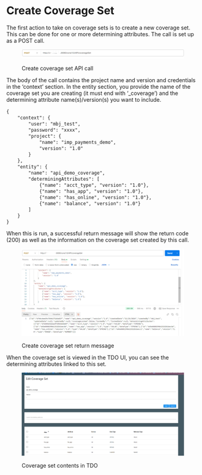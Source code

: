 # Create Coverage Set

The first action to take on coverage sets is to create a new coverage set.  This can be done for one or more determining attributes.  The call is set up as a POST call.

&#x20;

<figure><img src="../../../../../.gitbook/assets/image (82).png" alt=""><figcaption><p>Create coverage set API call</p></figcaption></figure>

&#x20;

The body of the call contains the project name and version and credentials in the ‘context’ section.  In the entity section, you provide the name of the coverage set you are creating (it must end with ‘\_coverage’) and the determining attribute name(s)/version(s) you want to include.

&#x20;

```
{
    "context": {
        "user": "mbj_test",
        "password": "xxxx",
        "project": {
            "name": "imp_payments_demo",
            "version": "1.0"
        }
    },
    "entity": {
        "name": "api_demo_coverage",
        "determiningAttributes": [
            {"name": "acct_type", "version": "1.0"},
            {"name": "has_app", "version": "1.0"},
            {"name": "has_online", "version": "1.0"},
            {"name": "balance", "version": "1.0"}
        ]
    }
}
```

&#x20;

When this is run, a successful return message will show the return code (200) as well as the information on the coverage set created by this call.

&#x20;&#x20;

<figure><img src="../../../../../.gitbook/assets/image (83).png" alt=""><figcaption><p>Create coverage set return message</p></figcaption></figure>

&#x20;&#x20;

When the coverage set is viewed in the TDO UI, you can see the determining attributes linked to this set.

&#x20;

<figure><img src="../../../../../.gitbook/assets/image (84).png" alt=""><figcaption><p>Coverage set contents in TDO</p></figcaption></figure>
